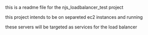 this is a readme file for the njs_loadbalancer_test project

this project intends to be on separeted ec2 instances and running

these servers will be targeted as services for the load balancer
